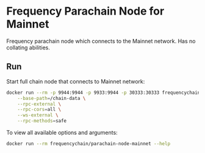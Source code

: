# Frequency Parachain Node for Mainnet

Frequency parachain node which connects to the Mainnet network.
Has no collating abilities.

## Run

Start full chain node that connects to Mainnet network:

```sh
docker run --rm -p 9944:9944 -p 9933:9944 -p 30333:30333 frequencychain/parachain-node-mainnet \
    --base-path=/chain-data \
    --rpc-external \
    --rpc-cors=all \
    --ws-external \
    --rpc-methods=safe
```

To view all available options and arguments:

```sh
docker run --rm frequencychain/parachain-node-mainnet --help
```

